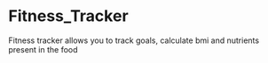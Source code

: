 # Fitness_Tracker
Fitness tracker allows you to track goals, calculate bmi and nutrients present in the food
